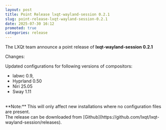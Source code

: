 ```yaml
---
layout: post
title: Point Release lxqt-wayland-session 0.2.1
slug: point-release-lxqt-wayland-session-0.2.1
date: 2025-07-30 16:12
promoted: true
categories: release
---
```


The LXQt team announce a point release of **lxqt-wayland-session 0.2.1**

Changes:

Updated configurations for following versions of compositors:
  * labwc 0.9,
  * Hyprland 0.50
  * Niri 25.05
  * Sway 1.11

<br/>
**Note:** This will only affect new installations where no configuration files are present.

<br/>
The release can be downloaded from [Github](https://github.com/lxqt/lxqt-wayland-session/releases).
